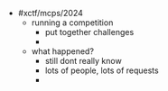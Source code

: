 - #xctf/mcps/2024
	- running a competition
		- put together challenges
		-
	- what happened?
		- still dont really know
		- lots of people, lots of requests
		-